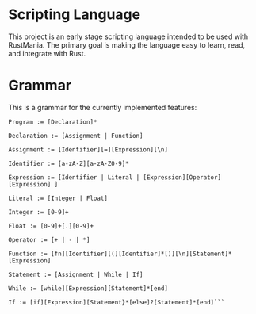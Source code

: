 # Scripting Language
This project is an early stage scripting language intended to be used with RustMania.  The primary goal is making the language easy to learn, read, and integrate with Rust.

# Grammar

This is a grammar for the currently implemented features:

```
Program := [Declaration]*

Declaration := [Assignment | Function]

Assignment := [Identifier][=][Expression][\n]

Identifier := [a-zA-Z][a-zA-Z0-9]*

Expression := [Identifier | Literal | [Expression][Operator][Expression] ]

Literal := [Integer | Float]

Integer := [0-9]+

Float := [0-9]+[.][0-9]+

Operator := [+ | - | *]

Function := [fn][Identifier][(][Identifier]*[)][\n][Statement]*[Expression]

Statement := [Assignment | While | If]

While := [while][Expression][Statement]*[end]

If := [if][Expression][Statement}*[else]?[Statement]*[end]```

